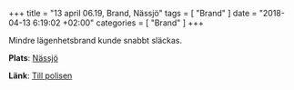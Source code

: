 +++
title = "13 april 06.19, Brand, Nässjö"
tags = [
  "Brand"
]
date = "2018-04-13 6:19:02 +02:00"
categories = [
    "Brand"
]
+++

Mindre lägenhetsbrand kunde snabbt släckas.

**Plats**: [Nässjö](http://www.google.com/maps/place/57.653036,14.696725)

**Länk**: [Till polisen](https://polisen.se/aktuellt/handelser/2018/april/13/13-april-06.19-brand-nassjo/)